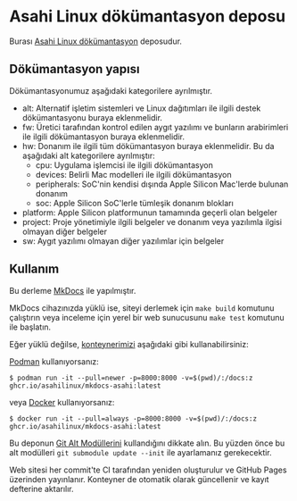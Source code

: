 # Asahi Linux dökümantasyon deposu
Burası [Asahi Linux dökümantasyon](https://asahilinux.org/docs/) deposudur.

## Dökümantasyon yapısı
Dökümantasyonumuz aşağıdaki kategorilere ayrılmıştır.

- alt: Alternatif işletim sistemleri ve Linux dağıtımları ile ilgili destek dökümantasyonu buraya eklenmelidir.
- fw: Üretici tarafından kontrol edilen aygıt yazılımı ve bunların arabirimleri ile ilgili dökümantasyon buraya eklenmelidir.
- hw: Donanım ile ilgili tüm dökümantasyon buraya eklenmelidir. Bu da aşağıdaki alt kategorilere ayrılmıştır:
    - cpu: Uygulama işlemcisi ile ilgili dökümantasyon
    - devices: Belirli Mac modelleri ile ilgili dökümantasyon
    - peripherals: SoC'nin kendisi dışında Apple Silicon Mac'lerde bulunan donanım
    - soc: Apple Silicon SoC'lerle tümleşik donanım blokları
- platform: Apple Silicon platformunun tamamında geçerli olan belgeler
- project: Proje yönetimiyle ilgili belgeler ve donanım veya yazılımla ilgisi olmayan diğer belgeler
- sw: Aygıt yazılımı olmayan diğer yazılımlar için belgeler

## Kullanım

Bu derleme [MkDocs](https://www.mkdocs.org/) ile yapılmıştır.

MkDocs cihazınızda yüklü ise, siteyi derlemek için `make build` komutunu çalıştırın veya inceleme için yerel bir web sunucusunu `make test` komutunu ile başlatın. 

 Eğer yüklü değilse, [konteynerimizi](https://github.com/AsahiLinux/docs/pkgs/container/mkdocs-asahi) aşağıdaki gibi kullanabilirsiniz:

[Podman](https://podman.io) kullanıyorsanız:

```
$ podman run -it --pull=newer -p=8000:8000 -v=$(pwd)/:/docs:z ghcr.io/asahilinux/mkdocs-asahi:latest
```

 veya [Docker](https://www.docker.com) kullanıyorsanız:
 
```
$ docker run -it --pull=always -p=8000:8000 -v=$(pwd)/:/docs:z ghcr.io/asahilinux/mkdocs-asahi:latest
```

Bu deponun [Git Alt Modüllerini](https://git-scm.com/book/en/v2/Git-Tools-Submodules) kullandığını dikkate alın. Bu yüzden önce bu alt modülleri `git submodule update --init` ile ayarlamanız gerekecektir.

Web sitesi her commit'te CI tarafından yeniden oluşturulur ve GitHub Pages üzerinden yayınlanır. Konteyner de otomatik olarak güncellenir ve kayıt defterine aktarılır.

